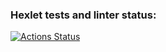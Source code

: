 ### Hexlet tests and linter status:
[![Actions Status](https://github.com/Brayan-Cassaleth/python-project-140/actions/workflows/hexlet-check.yml/badge.svg)](https://github.com/Brayan-Cassaleth/python-project-140/actions)